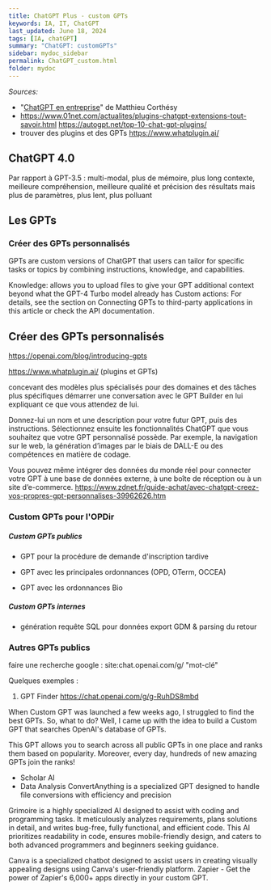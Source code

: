 ```yaml
---
title: ChatGPT Plus - custom GPTs
keywords: IA, IT, ChatGPT
last_updated: June 18, 2024
tags: [IA, chatGPT]
summary: "ChatGPT: customGPTs"
sidebar: mydoc_sidebar
permalink: ChatGPT_custom.html
folder: mydoc
---
```


*Sources:*
* "[ChatGPT en entreprise](https://outilia.fr)" de Matthieu Corthésy
* https://www.01net.com/actualites/plugins-chatgpt-extensions-tout-savoir.html 
https://autogpt.net/top-10-chat-gpt-plugins/
* trouver des plugins et des GPTs https://www.whatplugin.ai/

## ChatGPT 4.0

Par rapport à GPT-3.5 : multi-modal, plus de mémoire, plus long contexte, meilleure compréhension, meilleure qualité et précision des résultats mais plus de paramètres, plus lent, plus polluant



## Les GPTs

### Créer des GPTs personnalisés
GPTs are custom versions of ChatGPT that users can tailor for specific tasks or topics by combining instructions, knowledge, and capabilities.

Knowledge: allows you to upload files to give your GPT additional context beyond what the GPT-4 Turbo model already has
Custom actions: For details, see the section on Connecting GPTs to third-party applications in this article or check the API documentation.


## Créer des GPTs personnalisés

https://openai.com/blog/introducing-gpts 

https://www.whatplugin.ai/ (plugins et GPTs)

concevant des modèles plus spécialisés pour des domaines et des tâches plus spécifiques
démarrer une conversation avec le GPT Builder en lui expliquant ce que vous attendez de lui.

Donnez-lui un nom et une description pour votre futur GPT, puis des instructions. Sélectionnez ensuite les fonctionnalités ChatGPT que vous souhaitez que votre GPT personnalisé possède. Par exemple, la navigation sur le web, la génération d’images par le biais de DALL-E ou des compétences en matière de codage.

Vous pouvez même intégrer des données du monde réel pour connecter votre GPT à une base de données externe, à une boîte de réception ou à un site d’e-commerce.
https://www.zdnet.fr/guide-achat/avec-chatgpt-creez-vos-propres-gpt-personnalises-39962626.htm

### Custom GPTs pour l'OPDir

##### Custom GPTs publics
* GPT pour la procédure de demande d'inscription tardive

* GPT avec les principales ordonnances (OPD, OTerm, OCCEA)

* GPT avec les ordonnances Bio

##### Custom GPTs internes

* génération requête SQL pour données export GDM & parsing du retour

### Autres GPTs publics 

faire une recherche google :
site:chat.openai.com/g/ "mot-clé"

Quelques exemples : 

1. GPT Finder
https://chat.openai.com/g/g-RuhDS8mbd

When Custom GPT was launched a few weeks ago, I struggled to find the best GPTs. So, what to do? Well, I came up with the idea to build a Custom GPT that searches OpenAI's database of GPTs.

This GPT allows you to search across all public GPTs in one place and ranks them based on popularity. Moreover, every day, hundreds of new amazing GPTs join the ranks!

* Scholar AI
* Data Analysis
ConvertAnything is a specialized GPT designed to handle file conversions with efficiency and precision

Grimoire is a highly specialized AI designed to assist with coding and programming tasks. It meticulously analyzes requirements, plans solutions in detail, and writes bug-free, fully functional, and efficient code. This AI prioritizes readability in code, ensures mobile-friendly design, and caters to both advanced programmers and beginners seeking guidance.

Canva is a specialized chatbot designed to assist users in creating visually appealing designs using Canva's user-friendly platform.
Zapier - Get the power of Zapier's 6,000+ apps directly in your custom GPT.


